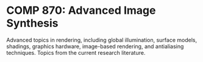 # COMP 870: Advanced Image Synthesis

Advanced topics in rendering, including global illumination, surface models, shadings, graphics hardware, image-based rendering, and antialiasing techniques. Topics from the current research literature.